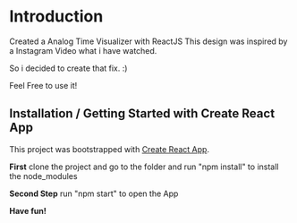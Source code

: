 # Introduction

Created a Analog Time Visualizer with ReactJS 
This design was inspired by a Instagram Video what i have watched.

So i decided to create that fix. :)

Feel Free to use it!

## Installation / Getting Started with Create React App

This project was bootstrapped with [Create React App](https://github.com/facebook/create-react-app).

**First**
clone the project and go to the folder and run "npm install" to install the node_modules

**Second Step**
run "npm start" to open the App

**Have fun!**
